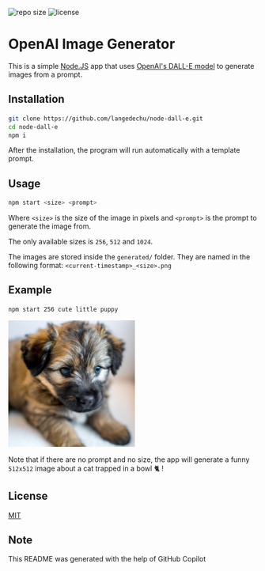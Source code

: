 ![repo size](https://img.shields.io/github/repo-size/langedechu/node-dall-e?style=for-the-badge) ![license](https://img.shields.io/github/license/langedechu/node-dall-e?style=for-the-badge)

# OpenAI Image Generator

This is a simple [Node.JS](https://nodejs.org/en) app that uses [OpenAI's DALL-E model](https://openai.com/research/dall-e) to generate images from a prompt.

## Installation

```bash
git clone https://github.com/langedechu/node-dall-e.git
cd node-dall-e
npm i
```

After the installation, the program will run automatically with a template prompt.

## Usage

```bash
npm start <size> <prompt>
```

Where `<size>` is the size of the image in pixels and `<prompt>` is the prompt to generate the image from.

The only available sizes is `256`, `512` and `1024`.

The images are stored inside the `generated/` folder. They are named in the following format: `<current-timestamp>_<size>.png`

## Example

```bash
npm start 256 cute little puppy
```

![Preview image of a cute little puppy](assets/preview.png)

Note that if there are no prompt and no size, the app will generate a funny `512x512` image about a cat trapped in a bowl 🐈 !

## License

[MIT](https://choosealicense.com/licenses/mit/)

## Note

This README was generated with the help of GitHub Copilot
